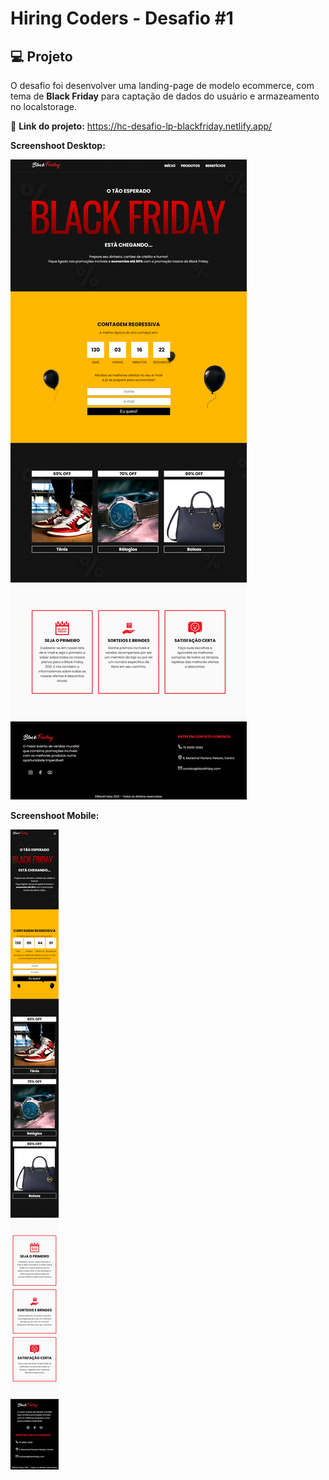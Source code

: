 # Hiring Coders - Desafio #1

## 💻 **Projeto**

O desafio foi desenvolver uma landing-page de modelo ecommerce, com tema de **Black Friday** para captação de dados do usuário e armazeamento no localstorage.

🔗 **Link do projeto:** https://hc-desafio-lp-blackfriday.netlify.app/

**Screenshoot Desktop:** <br>

![Landing Page BlackFriday](assets/desktop-screenshoot.png 'Landing Page BlackFriday')

**Screenshoot Mobile:** <br>

![Landing Page BlackFriday](assets/mobile-screenshoot.png 'Landing Page BlackFriday')
